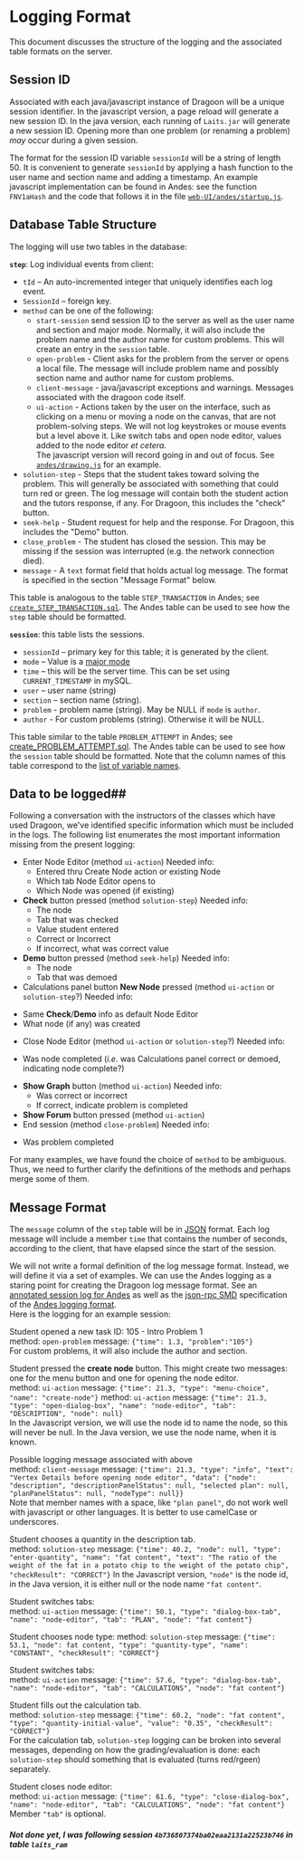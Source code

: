 # Logging Format #

This document discusses the structure of the logging and the associated table formats on the server.

## Session ID ##

Associated with each java/javascript instance of Dragoon will be a unique session identifier.  In the javascript version, a page reload will generate a new session ID.  In the java version, each running of `Laits.jar` will generate a new session ID.  Opening more than one problem (or renaming a problem) *may* occur during a given session.

The format for the session ID variable `sessionId` will be a string of length 50.
It is convenient to generate `sessionId` by applying a hash function to the user name and section name and adding a timestamp.  An example javascript implementation can be found in Andes:  see the function `FNV1aHash` and the code that follows it in the file  [`web-UI/andes/startup.js`](https://github.com/bvds/andes/blob/master/web-UI/andes/startup.js).


## Database Table Structure ##

The logging will use two tables in the database:

**`step`**:  Log individual events from client:

*	`tId` – An auto-incremented integer that uniquely identifies each log event.
*	`SessionId` – foreign key. 
*	`method` can be one of the following:
	*	`start-session` send session ID to the server as well as the user name and section and major mode.  Normally, it will also include the problem name and the author name for custom problems.  This will create an entry in the `session` table.
	* `open-problem` - Client asks for the problem from the server or opens a local file.  The message will include problem name and possibly section name and author name for custom problems.
	*	`client-message` - java/javascript exceptions and warnings.  Messages associated with the dragoon code itself.
	*	`ui-action` - Actions taken by the user on the interface, such as clicking on a menu or moving a node on the canvas, that are not problem-solving steps.  We will not log keystrokes or mouse events but a level above it. Like switch tabs and open node editor, values added to the node editor *et cetera*.  
 The javascript version will record going in and out of focus.  See [`andes/drawing.js`](https://github.com/bvds/andes/blob/master/web-UI/andes/drawing.js) for an example.
 *	`solution-step`  - Steps that the student takes toward solving the
 problem.  This will generally be associated with something that could
 turn red or green.  The log message will contain both the student
 action and the tutors response, if any. For Dragoon, this includes the "check" button.
 * `seek-help` -  Student request for help and the response. For Dragoon, this includes the "Demo" button.
 *	`close_problem` - The student has closed the session.  This may be missing if the session was interrupted (e.g. the network connection died). 
*	`message` - A `text` format field that holds actual log message. The format is specified in the section "Message Format" below.

This table is analogous to the table `STEP_TRANSACTION` in Andes; see [`create_STEP_TRANSACTION.sql`](https://github.com/bvds/andes/blob/master/LogProcessing/database/create_STEP_TRANSACTION.sql).  The Andes table can be used to see how the `step` table should be formatted.

**`session`**: this table lists the sessions.

*	`sessionId` – primary key for this table; it is generated by the client.
*	`mode` – Value is a [major mode](major-modes.md)
*	`time` – this will be the server time. This can be set using `CURRENT_TIMESTAMP` in mySQL.
*	`user` – user name (string)
*	`section` – section name (string).
*   `problem` - problem name (string).  May be NULL if `mode` is `author`.
*	 `author` - For custom problems (string).  Otherwise it will be NULL.

This table similar to the table `PROBLEM_ATTEMPT` in Andes; see
[create_PROBLEM_ATTEMPT.sql](https://github.com/bvds/andes/blob/master/LogProcessing/database/create_PROBLEM_ATTEMPT.sql).
The Andes table can be used to see how the `session` table should be
formatted.  Note that the column names of this table correspond to the [list of variable names](sessions.md). 

## Data to be logged##

Following a conversation with the instructors of the classes which
have used Dragoon, we've identified specific information which must be
included in the logs.  The following list enumerates the
most important information missing from the present logging:
 
* Enter Node Editor (method `ui-action`) Needed info:
  + Entered thru Create Node action or existing Node
  + Which tab Node Editor opens to
  + Which Node was opened (if existing)
* **Check** button pressed (method `solution-step`) Needed info:
  + The node
  + Tab that was checked
  + Value student entered
  + Correct or Incorrect
  + If incorrect, what was correct value
* **Demo** button pressed (method `seek-help`) Needed info:
  + The node
  + Tab that was demoed
* Calculations panel button **New Node** pressed (method `ui-action` or `solution-step`?)  Needed info:
 + Same **Check**/**Demo** info as default Node Editor
 + What node (if any) was created
* Close Node Editor (method `ui-action` or `solution-step`?) Needed info:
 + Was node completed (*i.e.* was Calculations panel correct or demoed, indicating node complete?)
* **Show Graph** button (method `ui-action`) Needed info:
  + Was correct or incorrect
  + If correct, indicate problem is completed
* **Show Forum** button pressed (method `ui-action`)
* End session (method `close-problem`) Needed info:
 + Was problem completed

For many examples, we have found the choice of `method` to be
ambiguous.  Thus, we need to further clarify the definitions of the
methods and perhaps merge some of them.

## Message Format ##

The `message` column of the `step` table will be in
[JSON](http://json.org/) format.  Each log message will include a member `time` that
contains the number of seconds, according to the client, that have elapsed since the start of
the session.

We will not write a formal definition of the log message format.  Instead, we will define it via a set of
examples. We can use the Andes logging as a staring point for creating
the Dragoon log message format.  See an 
[annotated session log for Andes](http://gideon.eas.asu.edu/web-UI/Documentation/AsuDocs/nokes-example-json.txt)
as well as the
[json-rpc SMD](http://dojotoolkit.org/reference-guide/dojox/rpc/smd.html)
specification of the
[Andes logging format](http://gideon.eas.asu.edu/web-UI/andes/andes3.smd).  
Here is the logging for an example session:

Student opened a new task ID: 105 - Intro Problem 1  
  method: `open-problem`  message: `{"time": 1.3, "problem":"105"}`  
For custom problems, it will also include the author and section.

Student pressed the **create node** button.  This might create two messages:
one for the menu button and one for opening the node editor.  
  method: `ui-action` message: `{"time": 21.3, "type": "menu-choice",
  "name": "create-node"}`
  method: `ui-action` message: `{"time": 21.3, "type": "open-dialog-box",
  "name": "node-editor", "tab": "DESCRIPTION", "node": null}`  
In the Javascript version, we will use the node id to name the node, so this will never be null.  In the Java version, we use the node name, when it is known.

Possible logging message associated with above  
  method: `client-message` message: `{"time": 21.3, "type": "info",
  "text": "Vertex Details before opening node editor", "data":
  {"node":  "description", "descriptionPanelStatus": null, "selected
  plan": null, "planPanelStatus": null, "nodeType": null}}`  
Note that member names with a space, like `"plan panel"`, do not work
well with javascript or other languages.  It is better to use
camelCase or underscores.

Student chooses a quantity in the description tab.  
  method: `solution-step` message: `{"time": 40.2, "node": null, "type": "enter-quantity",
  "name": "fat content", "text": "The ratio of the weight of the fat
  in a potato chip to the weight of the potato chip", "checkResult":
  "CORRECT"}`
In the Javascript version, `"node"` is the node id, in the Java
  version, it is either null or the node name `"fat content"`.

Student switches tabs:  
  method: `ui-action` message: `{"time": 50.1, "type": "dialog-box-tab",
  "name": "node-editor", "tab": "PLAN", "node": "fat content"}`  

Student chooses node type:
  method: `solution-step` message: `{"time": 53.1, "node": fat content, "type": "quantity-type",
  "name": "CONSTANT", "checkResult":
  "CORRECT"}`

Student switches tabs:  
  method: `ui-action` message: `{"time": 57.6, "type": "dialog-box-tab",
  "name": "node-editor", "tab": "CALCULATIONS", "node": "fat content"}`  

Student fills out the calculation tab.   
  method: `solution-step` message: `{"time": 60.2, "node": "fat content", "type": "quantity-initial-value",
  "value": "0.35", "checkResult":  "CORRECT"}`  
For the calculation tab, `solution-step` logging can be broken into several messages, depending on how the
  grading/evaluation is done:  each `solution-step` should something that
  is evaluated (turns red/rgeen) separately.

Student closes node editor:  
  method: `ui-action` message: `{"time": 61.6, "type": "close-dialog-box",
  "name": "node-editor", "tab": "CALCULATIONS", "node": "fat content"}`  
Member `"tab"` is optional.

##### Not done yet, I was following session `4b736807374ba02eaa2131a22523b746` in table `laits_ram` #####

